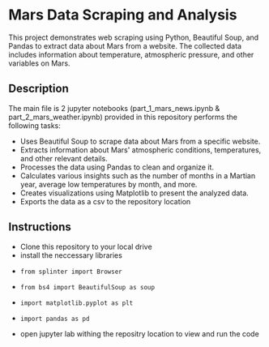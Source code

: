 # Mars Data Scraping and Analysis
This project demonstrates web scraping using Python, Beautiful Soup, and Pandas to extract data about Mars from a website. The collected data includes information about temperature, atmospheric pressure, and other variables on Mars.

## Description
The main file is 2 jupyter notebooks (part_1_mars_news.ipynb & part_2_mars_weather.ipynb) provided in this repository performs the following tasks:

- Uses Beautiful Soup to scrape data about Mars from a specific website.
- Extracts information about Mars' atmospheric conditions, temperatures, and other relevant details.
- Processes the data using Pandas to clean and organize it.
- Calculates various insights such as the number of months in a Martian year, average low temperatures by month, and more.
- Creates visualizations using Matplotlib to present the analyzed data.
- Exports the data as a csv to the repository location

## Instructions

- Clone this repository to your local drive
- install the neccessary libraries
-     from splinter import Browser
-     from bs4 import BeautifulSoup as soup
-     import matplotlib.pyplot as plt
-     import pandas as pd
- open jupyter lab withing the repositry location to view and run the code

